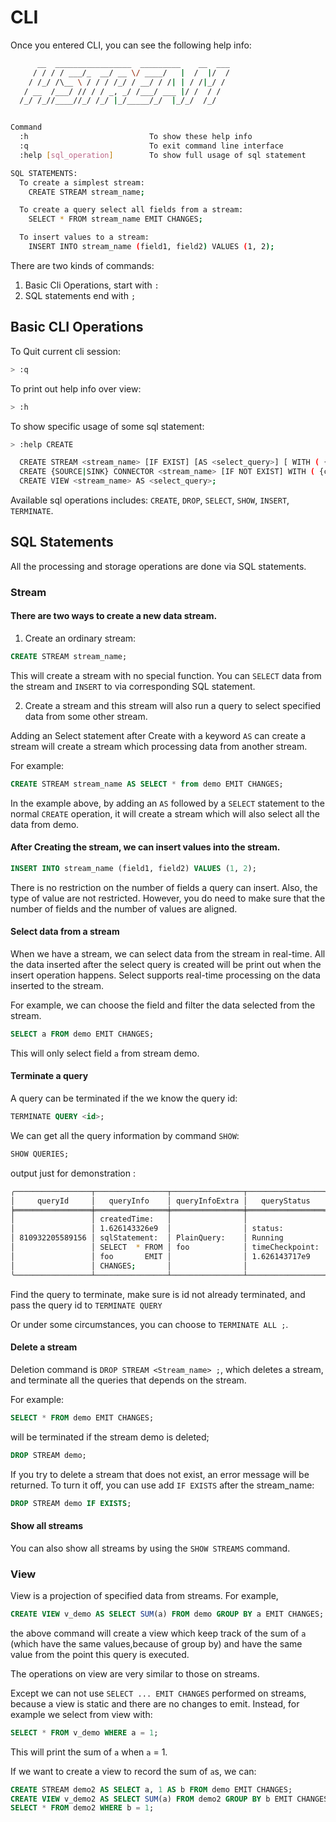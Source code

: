 # CLI

Once you entered CLI, you can see the following help info:

```sh
      __  _________________  _________    __  ___
     / / / / ___/_  __/ __ \/ ____/   |  /  |/  /
    / /_/ /\__ \ / / / /_/ / __/ / /| | / /|_/ /
   / __  /___/ // / / _, _/ /___/ ___ |/ /  / /
  /_/ /_//____//_/ /_/ |_/_____/_/  |_/_/  /_/


Command
  :h                           To show these help info
  :q                           To exit command line interface
  :help [sql_operation]        To show full usage of sql statement

SQL STATEMENTS:
  To create a simplest stream:
    CREATE STREAM stream_name;

  To create a query select all fields from a stream:
    SELECT * FROM stream_name EMIT CHANGES;

  To insert values to a stream:
    INSERT INTO stream_name (field1, field2) VALUES (1, 2);

```

There are two kinds of commands:

1. Basic Cli Operations, start with `:`
2. SQL statements end with `;`

## Basic CLI Operations

To Quit current cli session:

```sh
> :q
```

To print out help info over view:

```sh
> :h
```

To show specific usage of some sql statement:

```sh
> :help CREATE

  CREATE STREAM <stream_name> [IF EXIST] [AS <select_query>] [ WITH ( {stream_options} ) ];
  CREATE {SOURCE|SINK} CONNECTOR <stream_name> [IF NOT EXIST] WITH ( {connector_options} );
  CREATE VIEW <stream_name> AS <select_query>;
```

Available sql operations includes: `CREATE`, `DROP`, `SELECT`, `SHOW`, `INSERT`, `TERMINATE`.

## SQL Statements

All the processing and storage operations are done via SQL statements.

### Stream

#### There are two ways to create a new data stream.

1. Create an ordinary stream:

```sql
CREATE STREAM stream_name;
```

This will create a stream with no special function. You can `SELECT` data from the
stream and `INSERT` to via corresponding SQL statement.

2. Create a stream and this stream will also run a query to select specified data from some other stream.

Adding an Select statement after Create with a keyword `AS` can create a stream
will create a stream which processing data from another stream.

For example:

```sql
CREATE STREAM stream_name AS SELECT * from demo EMIT CHANGES;
```

In the example above, by adding an `AS` followed by a `SELECT` statement to the normal `CREATE` operation,
it will create a stream which will also select all the data from demo.

#### After Creating the stream, we can insert values into the stream.

```sql
INSERT INTO stream_name (field1, field2) VALUES (1, 2);
```

There is no restriction on the number of fields a query can insert.
Also, the type of value are not restricted. However, you do need to make sure
that the number of fields and the number of values are aligned.

#### Select data from a stream

When we have a stream, we can select data from the stream in real-time.
All the data inserted after the select query is created will be print out
when the insert operation happens. Select supports real-time processing on the
data inserted to the stream.

For example, we can choose the field and filter the data selected from the stream.

```sql
SELECT a FROM demo EMIT CHANGES;
```

This will only select field `a` from stream demo.

#### Terminate a query

A query can be terminated if the we know the query id:

```sql
TERMINATE QUERY <id>;
```

We can get all the query information by command `SHOW`:

```sql
SHOW QUERIES;
```

output just for demonstration :

```sh
╭─────────────────┬────────────────┬────────────────┬─────────────────╮
│     queryId     │   queryInfo    │ queryInfoExtra │   queryStatus   │
╞═════════════════╪════════════════╪════════════════╪═════════════════╡
│                 │ createdTime:   │                │                 │
│                 │ 1.626143326e9  │                │ status:         │
│ 810932205589156 │ sqlStatement:  │ PlainQuery:    │ Running         │
│                 │ SELECT  * FROM │ foo            │ timeCheckpoint: │
│                 │ foo       EMIT │                │ 1.626143717e9   │
│                 │ CHANGES;       │                │                 │
╰─────────────────┴────────────────┴────────────────┴─────────────────╯
```

Find the query to terminate, make sure is id not already terminated, and pass
the query id to `TERMINATE QUERY`

Or under some circumstances, you can choose to `TERMINATE ALL ;`.

#### Delete a stream

Deletion command is `DROP STREAM <Stream_name> ;`, which deletes a stream, and terminate all the
queries that depends on the stream.

For example:

```sql
SELECT * FROM demo EMIT CHANGES;
```

will be terminated if the stream demo is deleted;

```sql
DROP STREAM demo;
```

If you try to delete a stream that does not exist, an error message will be returned.
To turn it off, you can use add `IF EXISTS` after the stream_name:

```sql
DROP STREAM demo IF EXISTS;
```

#### Show all streams

You can also show all streams by using the `SHOW STREAMS` command.

### View

View is a projection of specified data from streams. For example,

```sql
CREATE VIEW v_demo AS SELECT SUM(a) FROM demo GROUP BY a EMIT CHANGES;
```

the above command will create a view which keep track of the sum of `a`
(which have the same values,because of group by) and have
the same value from the point this query is executed.

The operations on view are very similar to those on streams.

Except we can not use `SELECT ... EMIT CHANGES` performed on streams,
because a view is static and there are no changes to emit. Instead, for example
we select from view with:

```sql
SELECT * FROM v_demo WHERE a = 1;
```

This will print the sum of `a` when `a` = 1.

If we want to create a view to record the sum of `a`s, we can:

```sql
CREATE STREAM demo2 AS SELECT a, 1 AS b FROM demo EMIT CHANGES;
CREATE VIEW v_demo2 AS SELECT SUM(a) FROM demo2 GROUP BY b EMIT CHANGES;
SELECT * FROM demo2 WHERE b = 1;
```
